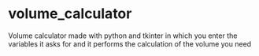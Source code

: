 # volume_calculator
Volume calculator made with python and tkinter in which you 
enter the variables it asks for and it performs the calculation
of the volume you need
